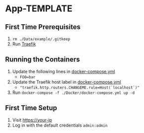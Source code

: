 # App-TEMPLATE

## First Time Prerequisites

1. `rm ./Data/example/.gitkeep`
2. Run [Traefik](https://github.com/mattlombana/App-Traefik)

## Running the Containers

1. Update the following lines in [docker-compose.yml](./Docker/docker-compose.yml)
    * `FOO=bar`
2. Update the Traefik host label in [docker-compose.yml](./Docker/docker-compose.yml)
    * ``"traefik.http.routers.CHANGEME.rule=Host(`localhost`)"``
3. Run `docker-compose -f ./Docker/docker-compose.yml up -d`

## First Time Setup

1. Visit <https://your-ip>
2. Log in with the default credentials `admin:admin`
